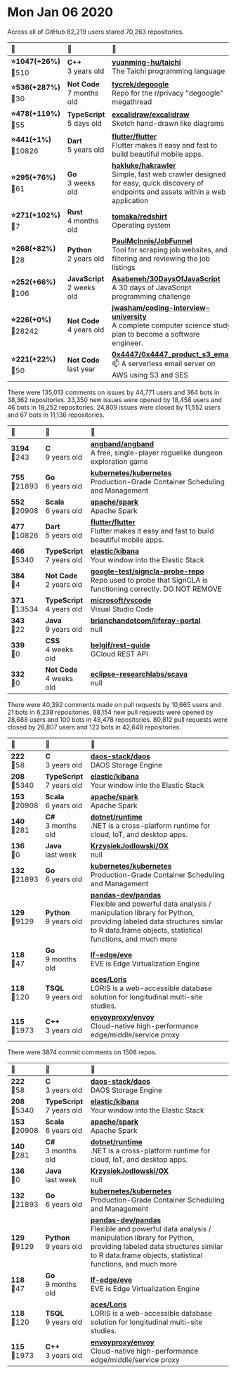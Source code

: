 # Mon Jan 06 2020

Across all of GitHub 82,219 users stared 
70,263 repositories. 

| :page_with_curl: | :calendar: | :page_with_curl: |
| :--- | :--- | :--- |
| **:star:1047(+26%)**<br>:twisted_rightwards_arrows:510 | **C++**<br>3 years old | **[yuanming-hu/taichi](https://github.com/yuanming-hu/taichi)**<br>The Taichi programming language |
| **:star:536(+287%)**<br>:twisted_rightwards_arrows:30 | **Not Code**<br>7 months old | **[tycrek/degoogle](https://github.com/tycrek/degoogle)**<br>Repo for the r/privacy "degoogle" megathread |
| **:star:478(+119%)**<br>:twisted_rightwards_arrows:55 | **TypeScript**<br>5 days old | **[excalidraw/excalidraw](https://github.com/excalidraw/excalidraw)**<br>Sketch hand-drawn like diagrams |
| **:star:441(+1%)**<br>:twisted_rightwards_arrows:10826 | **Dart**<br>5 years old | **[flutter/flutter](https://github.com/flutter/flutter)**<br>Flutter makes it easy and fast to build beautiful mobile apps. |
| **:star:295(+76%)**<br>:twisted_rightwards_arrows:61 | **Go**<br>3 weeks old | **[hakluke/hakrawler](https://github.com/hakluke/hakrawler)**<br>Simple, fast web crawler designed for easy, quick discovery of endpoints and assets within a web application |
| **:star:271(+102%)**<br>:twisted_rightwards_arrows:7 | **Rust**<br>4 months old | **[tomaka/redshirt](https://github.com/tomaka/redshirt)**<br>Operating system |
| **:star:268(+82%)**<br>:twisted_rightwards_arrows:28 | **Python**<br>2 years old | **[PaulMcInnis/JobFunnel](https://github.com/PaulMcInnis/JobFunnel)**<br>Tool for scraping job websites, and filtering and reviewing the job listings |
| **:star:252(+66%)**<br>:twisted_rightwards_arrows:106 | **JavaScript**<br>2 weeks old | **[Asabeneh/30DaysOfJavaScript](https://github.com/Asabeneh/30DaysOfJavaScript)**<br>A 30 days of JavaScript programming challenge |
| **:star:226(+0%)**<br>:twisted_rightwards_arrows:28242 | **Not Code**<br>4 years old | **[jwasham/coding-interview-university](https://github.com/jwasham/coding-interview-university)**<br>A complete computer science study plan to become a software engineer. |
| **:star:221(+22%)**<br>:twisted_rightwards_arrows:50 | **Not Code**<br>last year | **[0x4447/0x4447_product_s3_email](https://github.com/0x4447/0x4447_product_s3_email)**<br>📫 A serverless email server on AWS using S3 and SES |

There were 135,013 comments on issues by 44,771 users and 364 bots in 38,362 repositories.
33,350 new issues were opened by 18,458 users and 46 bots in 18,252 repositories.
24,809 issues were closed by 11,552 users and 67 bots in 11,136 repositories.

| :speech_balloon: | :calendar: | :page_with_curl: |
| :--- | :--- | :--- |
| **3194**<br>:twisted_rightwards_arrows:243 | **C**<br>9 years old | **[angband/angband](https://github.com/angband/angband)**<br>A free, single-player roguelike dungeon exploration game |
| **755**<br>:twisted_rightwards_arrows:21893 | **Go**<br>6 years old | **[kubernetes/kubernetes](https://github.com/kubernetes/kubernetes)**<br>Production-Grade Container Scheduling and Management |
| **552**<br>:twisted_rightwards_arrows:20908 | **Scala**<br>6 years old | **[apache/spark](https://github.com/apache/spark)**<br>Apache Spark |
| **477**<br>:twisted_rightwards_arrows:10826 | **Dart**<br>5 years old | **[flutter/flutter](https://github.com/flutter/flutter)**<br>Flutter makes it easy and fast to build beautiful mobile apps. |
| **466**<br>:twisted_rightwards_arrows:5340 | **TypeScript**<br>7 years old | **[elastic/kibana](https://github.com/elastic/kibana)**<br>Your window into the Elastic Stack |
| **384**<br>:twisted_rightwards_arrows:4 | **Not Code**<br>2 years old | **[google-test/signcla-probe-repo](https://github.com/google-test/signcla-probe-repo)**<br>Repo used to probe that SignCLA is functioning correctly.  DO NOT REMOVE |
| **371**<br>:twisted_rightwards_arrows:13534 | **TypeScript**<br>4 years old | **[microsoft/vscode](https://github.com/microsoft/vscode)**<br>Visual Studio Code |
| **343**<br>:twisted_rightwards_arrows:22 | **Java**<br>9 years old | **[brianchandotcom/liferay-portal](https://github.com/brianchandotcom/liferay-portal)**<br>null |
| **339**<br>:twisted_rightwards_arrows:0 | **CSS**<br>4 weeks old | **[belgif/rest-guide](https://github.com/belgif/rest-guide)**<br>GCloud REST API |
| **332**<br>:twisted_rightwards_arrows:0 | **Not Code**<br>4 weeks old | **[eclipse-researchlabs/scava](https://github.com/eclipse-researchlabs/scava)**<br>null |

There were 40,392 comments made on pull requests by 10,665 users and 21 bots in 6,238 repositories.
88,154 new pull requests were opened by 28,688 users and 100 bots in 48,478 repositories.
80,812 pull requests were closed by 26,807 users and 123 bots in 42,648 repositories.

| :speech_balloon: | :calendar: | :page_with_curl: |
| :--- | :--- | :--- |
| **222**<br>:twisted_rightwards_arrows:58 | **C**<br>3 years old | **[daos-stack/daos](https://github.com/daos-stack/daos)**<br>DAOS Storage Engine |
| **208**<br>:twisted_rightwards_arrows:5340 | **TypeScript**<br>7 years old | **[elastic/kibana](https://github.com/elastic/kibana)**<br>Your window into the Elastic Stack |
| **153**<br>:twisted_rightwards_arrows:20908 | **Scala**<br>6 years old | **[apache/spark](https://github.com/apache/spark)**<br>Apache Spark |
| **140**<br>:twisted_rightwards_arrows:281 | **C#**<br>3 months old | **[dotnet/runtime](https://github.com/dotnet/runtime)**<br>.NET is a cross-platform runtime for cloud, IoT, and desktop apps. |
| **136**<br>:twisted_rightwards_arrows:0 | **Java**<br>last week | **[KrzysiekJodlowski/OX](https://github.com/KrzysiekJodlowski/OX)**<br>null |
| **132**<br>:twisted_rightwards_arrows:21893 | **Go**<br>6 years old | **[kubernetes/kubernetes](https://github.com/kubernetes/kubernetes)**<br>Production-Grade Container Scheduling and Management |
| **129**<br>:twisted_rightwards_arrows:9129 | **Python**<br>9 years old | **[pandas-dev/pandas](https://github.com/pandas-dev/pandas)**<br>Flexible and powerful data analysis / manipulation library for Python, providing labeled data structures similar to R data.frame objects, statistical functions, and much more |
| **118**<br>:twisted_rightwards_arrows:47 | **Go**<br>9 months old | **[lf-edge/eve](https://github.com/lf-edge/eve)**<br>EVE is Edge Virtualization Engine  |
| **118**<br>:twisted_rightwards_arrows:120 | **TSQL**<br>9 years old | **[aces/Loris](https://github.com/aces/Loris)**<br>LORIS is a web-accessible database solution for longitudinal multi-site studies. |
| **115**<br>:twisted_rightwards_arrows:1973 | **C++**<br>3 years old | **[envoyproxy/envoy](https://github.com/envoyproxy/envoy)**<br>Cloud-native high-performance edge/middle/service proxy |

There were 3874 commit comments on 1508 repos.

| :speech_balloon: | :calendar: | :page_with_curl: |
| :--- | :--- | :--- |
| **222**<br>:twisted_rightwards_arrows:58 | **C**<br>3 years old | **[daos-stack/daos](https://github.com/daos-stack/daos)**<br>DAOS Storage Engine |
| **208**<br>:twisted_rightwards_arrows:5340 | **TypeScript**<br>7 years old | **[elastic/kibana](https://github.com/elastic/kibana)**<br>Your window into the Elastic Stack |
| **153**<br>:twisted_rightwards_arrows:20908 | **Scala**<br>6 years old | **[apache/spark](https://github.com/apache/spark)**<br>Apache Spark |
| **140**<br>:twisted_rightwards_arrows:281 | **C#**<br>3 months old | **[dotnet/runtime](https://github.com/dotnet/runtime)**<br>.NET is a cross-platform runtime for cloud, IoT, and desktop apps. |
| **136**<br>:twisted_rightwards_arrows:0 | **Java**<br>last week | **[KrzysiekJodlowski/OX](https://github.com/KrzysiekJodlowski/OX)**<br>null |
| **132**<br>:twisted_rightwards_arrows:21893 | **Go**<br>6 years old | **[kubernetes/kubernetes](https://github.com/kubernetes/kubernetes)**<br>Production-Grade Container Scheduling and Management |
| **129**<br>:twisted_rightwards_arrows:9129 | **Python**<br>9 years old | **[pandas-dev/pandas](https://github.com/pandas-dev/pandas)**<br>Flexible and powerful data analysis / manipulation library for Python, providing labeled data structures similar to R data.frame objects, statistical functions, and much more |
| **118**<br>:twisted_rightwards_arrows:47 | **Go**<br>9 months old | **[lf-edge/eve](https://github.com/lf-edge/eve)**<br>EVE is Edge Virtualization Engine  |
| **118**<br>:twisted_rightwards_arrows:120 | **TSQL**<br>9 years old | **[aces/Loris](https://github.com/aces/Loris)**<br>LORIS is a web-accessible database solution for longitudinal multi-site studies. |
| **115**<br>:twisted_rightwards_arrows:1973 | **C++**<br>3 years old | **[envoyproxy/envoy](https://github.com/envoyproxy/envoy)**<br>Cloud-native high-performance edge/middle/service proxy |

